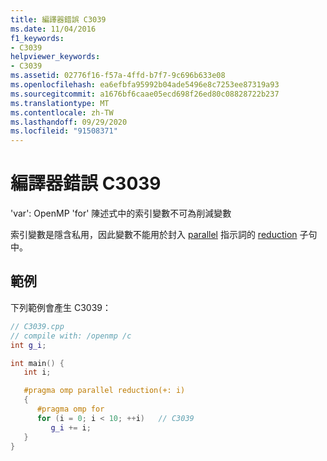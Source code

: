 ```yaml
---
title: 編譯器錯誤 C3039
ms.date: 11/04/2016
f1_keywords:
- C3039
helpviewer_keywords:
- C3039
ms.assetid: 02776f16-f57a-4ffd-b7f7-9c696b633e08
ms.openlocfilehash: ea6efbfa95992b04ade5496e8c7253ee87319a93
ms.sourcegitcommit: a1676bf6caae05ecd698f26ed80c08828722b237
ms.translationtype: MT
ms.contentlocale: zh-TW
ms.lasthandoff: 09/29/2020
ms.locfileid: "91508371"
---
```

# <a name="compiler-error-c3039"></a>編譯器錯誤 C3039

'var': OpenMP 'for' 陳述式中的索引變數不可為削減變數

索引變數是隱含私用，因此變數不能用於封入 [parallel](../../parallel/openmp/reference/openmp-clauses.md#reduction) 指示詞的 [reduction](../../parallel/openmp/reference/openmp-directives.md#parallel) 子句中。

## <a name="example"></a>範例

下列範例會產生 C3039：

```cpp
// C3039.cpp
// compile with: /openmp /c
int g_i;

int main() {
   int i;

   #pragma omp parallel reduction(+: i)
   {
      #pragma omp for
      for (i = 0; i < 10; ++i)   // C3039
         g_i += i;
   }
}
```
